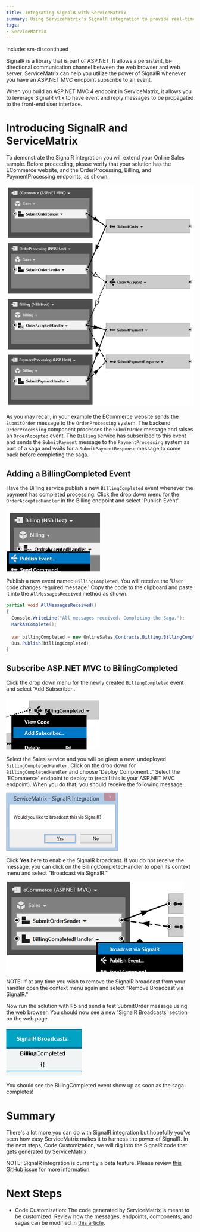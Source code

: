 ```yaml
---
title: Integrating SignalR with ServiceMatrix
summary: Using ServiceMatrix's SignalR integration to provide real-time communication with the browser.
tags:
- ServiceMatrix
---
```


include: sm-discontinued

SignalR is a library that is part of ASP.NET. It allows a persistent, bi-directional communication channel between the web browser and web server. ServiceMatrix can help you utilize the power of SignalR whenever you have an ASP.NET MVC endpoint subscribe to an event.

When you build an ASP.NET MVC 4 endpoint in ServiceMatrix, it allows you to leverage SignalR v1.x to have event and reply messages to be propagated to the front-end user interface.

# Introducing SignalR and ServiceMatrix

To demonstrate the SignalR integration you will extend your Online Sales sample. Before proceeding, please verify that your solution has the ECommerce website, and the OrderProcessing, Billing, and PaymentProcessing endpoints, as shown.

![Pub Sub Wired Up](images/servicematrix-signalr-before-wired.png)

As you may recall, in your example the ECommerce website sends the `SubmitOrder` message to the `OrderProcessing` system. The backend `OrderProcessing` component processes the `SubmitOrder` message and raises an `OrderAccepted` event. The `Billing` service has subscribed to this event and sends the `SubmitPayment` message to the `PaymentProcessing` system as part of a saga and waits for a `SubmitPaymentResponse` message to come back before completing the saga.

## Adding a BillingCompleted Event

Have the Billing service publish a new `BillingCompleted` event whenever the payment has completed processing. Click the drop down menu for the `OrderAcceptedHandler` in the Billing endpoint and select 'Publish Event'.

![Publish Event from Billing](images/servicematrix-signalr-publishevent.png)

Publish a new event named `BillingCompleted`. You will receive the 'User code changes required message.' Copy the code to the clipboard and paste it into the `AllMessagesReceived` method as shown.

````C#
partial void AllMessagesReceived()
{
  Console.WriteLine("All messages received. Completing the Saga.");
  MarkAsComplete();

  var billingCompleted = new OnlineSales.Contracts.Billing.BillingCompleted();
  Bus.Publish(billingCompleted);
}
````

## Subscribe ASP.NET MVC to BillingCompleted

Click the drop down menu for the newly created `BillingCompleted` event and select 'Add Subscriber...'

![Add Subscriber](images/servicematrix-signalr-addsubscriber.png)

Select the Sales service and you will be given a new, undeployed `BillingCompletedHandler`. Click on the drop down for `BillingCompletedHandler` and choose 'Deploy Component...' Select the 'ECommerce' endpoint to deploy to (recall this is your ASP.NET MVC endpoint). When you do that, you should receive the following message.

![Broadcast via SignalR?](images/servicematrix-signalr-broadcast.png)

Click **Yes** here to enable the SignalR broadcast. If you do not receive the message, you can click on the BillingCompletedHandler to open its context menu and select "Broadcast via SignalR."

![Broadcast via SignalR Menu Option](images/servicematrix-signalr-broadcast-menu.png)

NOTE: If at any time you wish to remove the SignalR broadcast from your handler open the context menu again and select "Remove Broadcast via SignalR."

Now run the solution with **F5** and send a test SubmitOrder message using the web browser. You should now see a new 'SignalR Broadcasts' section on the web page.

![SignalR Broadcasts](images/servicematrix-signalr-broadcasts.png)

You should see the BillingCompleted event show up as soon as the saga completes!

# Summary

There's a lot more you can do with SignalR integration but hopefully you've seen how easy ServiceMatrix makes it to harness the power of SignalR. In the next steps, Code Customization, we will dig into the SignalR code that gets generated by ServiceMatrix.

NOTE: SignalR integration is currently a beta feature. Please review [this GitHub issue](https://github.com/Particular/ServiceMatrix/issues/417) for more information.

# Next Steps
* Code Customization: The code generated by ServiceMatrix is meant to be customized. Review how the messages, endpoints, components, and sagas can be modified in [this article](customizing-extending.md "Using the ServiceMatrix Code").
